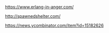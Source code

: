 https://www.erlang-in-anger.com/

http://spawnedshelter.com/

https://news.ycombinator.com/item?id=15182626
